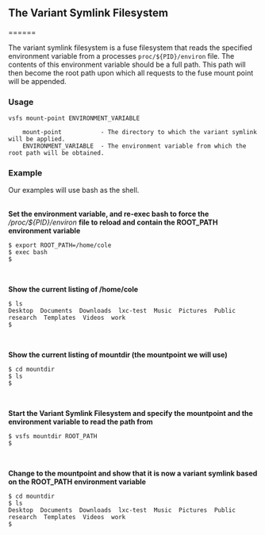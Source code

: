 ## The Variant Symlink Filesystem
======

The variant symlink filesystem is a fuse filesystem that reads the specified environment variable from a processes `proc/${PID}/environ` file.
The contents of this environment variable should be a full path. This path will then become the root path upon which all requests to the fuse 
mount point will be appended.

### Usage
```
vsfs mount-point ENVIRONMENT_VARIABLE
   
    mount-point           - The directory to which the variant symlink will be applied.
    ENVIRONMENT_VARIABLE  - The environment variable from which the root path will be obtained.
```

### Example

Our examples will use bash as the shell.
<br><br>

**Set the environment variable, and re-exec bash to force the** */proc/${PID}/environ* **file to reload and contain the ROOT_PATH environment variable**
```
$ export ROOT_PATH=/home/cole
$ exec bash
$
```
<br>

**Show the current listing of /home/cole**
```
$ ls
Desktop  Documents  Downloads  lxc-test  Music  Pictures  Public  research  Templates  Videos  work
$
```
<br>

**Show the current listing of mountdir (the mountpoint we will use)**
```
$ cd mountdir
$ ls
$
```
<br>

**Start the Variant Symlink Filesystem and specify the mountpoint and the environment variable to read the path from**
```
$ vsfs mountdir ROOT_PATH
$
```
<br>

**Change to the mountpoint and show that it is now a variant symlink based on the ROOT_PATH environment variable**
```
$ cd mountdir
$ ls
Desktop  Documents  Downloads  lxc-test  Music  Pictures  Public  research  Templates  Videos  work
$
```



